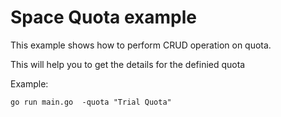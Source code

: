# Space Quota example

This example shows how to perform CRUD operation on quota.

This will help you to get the details for the definied quota

Example: 

```
go run main.go  -quota "Trial Quota"
```




